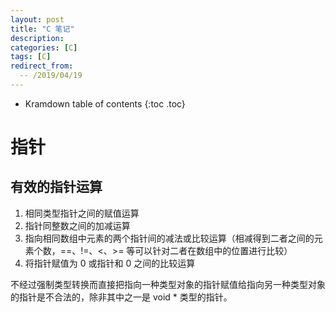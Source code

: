 ```yaml
---
layout: post
title: "C 笔记"
description:
categories: [C]
tags: [C]
redirect_from:
  -- /2019/04/19
---
```


* Kramdown table of contents
{:toc .toc}

# 指针

## 有效的指针运算

1. 相同类型指针之间的赋值运算
2. 指针同整数之间的加减运算
3. 指向相同数组中元素的两个指针间的减法或比较运算（相减得到二者之间的元素个数，==、!=、<、>= 等可以针对二者在数组中的位置进行比较）
4. 将指针赋值为 0 或指针和 0 之间的比较运算

不经过强制类型转换而直接把指向一种类型对象的指针赋值给指向另一种类型对象的指针是不合法的，除非其中之一是 void * 类型的指针。